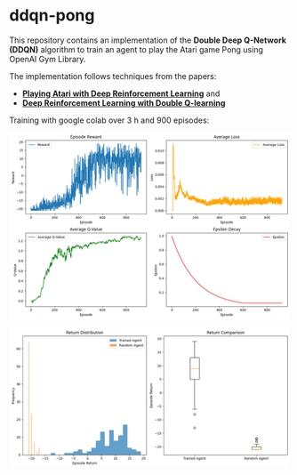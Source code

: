 # ddqn-pong

This repository contains an implementation of the **Double Deep Q-Network (DDQN)** algorithm to train an agent to play the Atari game Pong using OpenAI Gym Library.

The implementation follows techniques from the papers:
- **[Playing Atari with Deep Reinforcement Learning](https://arxiv.org/abs/1312.5602)** and 
- **[Deep Reinforcement Learning with Double Q-learning](https://arxiv.org/abs/1509.06461)**

Training with google colab over 3 h and 900 episodes:

![Training metrics](metrics.png)

![Comparison with random agent](random_agent.png)